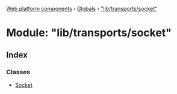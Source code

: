[Web platform components](../README.md) › [Globals](../globals.md) › ["lib/transports/socket"](_lib_transports_socket_.md)

# Module: "lib/transports/socket"

## Index

### Classes

* [Socket](../classes/_lib_transports_socket_.socket.md)

